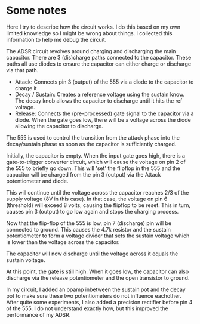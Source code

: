 # Some notes

Here I try to describe how the circuit works. I do this based on my own limited
knowledge so I might be wrong about things. I collected this information to
help me debug the circuit.

The ADSR circuit revolves around charging and discharging the main capacitor.
There are 3 (dis)charge paths connected to the capacitor. These paths all use
diodes to ensure the capacitor can either charge or discharge via that path.

* Attack: Connects pin 3 (output) of the 555 via a diode to the capacitor to charge it
* Decay / Sustain: Creates a reference voltage using the sustain know. The
  decay knob allows the capacitor to discharge until it hits the ref voltage.
* Release: Connects the (pre-processed) gate signal to the capacitor via a
  diode. When the gate goes low, there will be a voltage across the diode
  allowing the capacitor to discharge.

The 555 is used to control the transition from the attack phase into the
decay/sustain phase as soon as the capacitor is sufficiently charged.

Initially, the capacitor is empty. When the input gate goes high, there is a
gate-to-trigger converter circuit, which will cause the voltage on pin 2 of the
555 to briefly go down. This will 'set' the flipflop in the 555 and the
capacitor will be charged from the pin 3 (output) via the Attack potentiometer
and diode.

This will continue until the voltage across the capacitor reaches 2/3 of the
supply voltage (8V in this case). In that case, the voltage on pin 6
(threshold) will exceed 8 volts, causing the flipflop to be reset. This in
turn, causes pin 3 (output) to go low again and stops the charging process.

Now that the flip-flop of the 555 is low, pin 7 (discharge) pin will be
connected to ground. This causes the 4.7k resistor and the sustain
potentiometer to form a voltage divider that sets the sustain voltage which is
lower than the voltage across the capacitor.

The capacitor will now discharge until the voltage across it equals the sustain
voltage. 

At this point, the gate is still high. When it goes low, the capacitor can also
discharge via the release potentiometer and the open transistor to ground.

In my circuit, I added an opamp inbetween the sustain pot and the decay pot to
make sure these two potentiometers do not influence eachother. After quite some
experiments, I also added a precision rectifier before pin 4 of the 555. I do
not understand exactly how, but this improved the performance of my ADSR.
